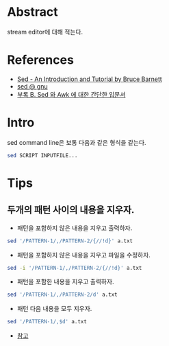 # Abstract

stream editor에 대해 적는다.

# References

* [Sed - An Introduction and Tutorial by Bruce Barnett](http://www.grymoire.com/Unix/Sed.html#uh-0)
* [sed @ gnu](https://www.gnu.org/software/sed/manual/sed.html)
* [부록 B. Sed 와 Awk 에 대한 간단한 입문서](https://wiki.kldp.org/HOWTO/html/Adv-Bash-Scr-HOWTO/sedawk.html)

# Intro

sed command line은 보통 다음과 같은 형식을 같는다.

```bash
sed SCRIPT INPUTFILE...
```

# Tips

## 두개의 패턴 사이의 내용을 지우자.

* 패턴을 포함하지 않은 내용을 지우고 출력하자.

```bash
sed '/PATTERN-1/,/PATTERN-2/{//!d}' a.txt
```

* 패턴을 포함하지 않은 내용을 지우고 파일을 수정하자.

```bash
sed -i '/PATTERN-1/,/PATTERN-2/{//!d}' a.txt
```

* 패턴을 포함한 내용을 지우고 출력하자.

```bash
sed '/PATTERN-1/,/PATTERN-2/d' a.txt
```

* 패턴 다음 내용을 모두 지우자.

```bash
sed '/PATTERN-1/,$d' a.txt
```

* [참고](https://nixtricks.wordpress.com/2013/01/09/sed-delete-the-lines-lying-in-between-two-patterns/)
